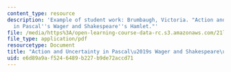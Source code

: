 ```yaml
---
content_type: resource
description: 'Example of student work: Brumbaugh, Victoria. "Action and Uncertainty
  in Pascal''s Wager and Shakespeare''s Hamlet."'
file: /media/https%3A/open-learning-course-data-rc.s3.amazonaws.com/21l-017-the-art-of-the-probable-literature-and-probability-spring-2008/e6d89a9af5246489b227b9de72accd71_essay1_brumbaugh.pdf
file_type: application/pdf
resourcetype: Document
title: "Action and Uncertainty in Pascal\u2019s Wager and Shakespeare\u2019s Hamlet"
uid: e6d89a9a-f524-6489-b227-b9de72accd71
---
```

